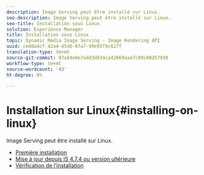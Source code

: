 ```yaml
---
description: Image Serving peut être installé sur Linux.
seo-description: Image Serving peut être installé sur Linux.
seo-title: Installation sous Linux
solution: Experience Manager
title: Installation sous Linux
topic: Dynamic Media Image Serving - Image Rendering API
uuid: ced0a4cf-42a4-45d6-8fa7-99e95f9c627f
translation-type: tm+mt
source-git-commit: 97a84e8e7edd3d834ca42069eae7c09c00d57938
workflow-type: tm+mt
source-wordcount: '43'
ht-degree: 0%

---
```



# Installation sur Linux{#installing-on-linux}

Image Serving peut être installé sur Linux.

* [Première installation](t-first-install-lin.md)
* [Mise à jour depuis IS 4.7.4 ou version ultérieure](t-update-lin.md)
* [Vérification de l’installation](t-verify-install-lin.md)

